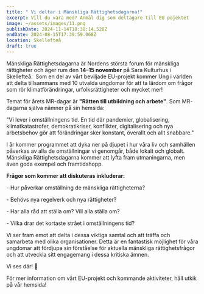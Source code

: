 ```yaml
---
title: " Vi deltar i Mänskliga Rättighetsdagarna!"
excerpt: Vill du vara med? Anmäl dig som deltagare till EU pojektet
image: ~/assets/images/11.png
publishDate: 2024-11-14T18:38:14.528Z
endDate: 2024-08-15T17:39:59.068Z
location: Skellefteå
draft: true
---
```

<!--StartFragment-->

Mänskliga Rättighetsdagarna är Nordens största forum för mänskliga rättigheter och äger rum den **14–15 november** på Sara Kulturhus i Skellefteå.  Som en del av vårt beviljade EU-projekt kommer Ung i världen att delta tillsammans med 10 utvalda ungdomar för att ta lärdom om frågor som rör klimatförändringar, urfolksrättigheter och mycket mer!

Temat för årets MR-dagar är **"Rätten till utbildning och arbete"**. Som MR-dagarna själva nämner på sin hemsida: 

"Vi lever i omställningens tid. En tid där pandemier, globalisering, klimatkatastrofer, demokratikriser, konflikter, digitalisering och nya arbetsbehov gör att förändringar sker konstant, överallt och allt snabbare."

I år kommer programmet att dyka ner på djupet i hur våra liv och samhällen påverkas av alla de omställningar vi genomgår, både lokalt och globalt. Mänskliga Rättighetsdagarna kommer att lyfta fram utmaningarna, men även goda exempel och framtidshopp. 

**Frågor som kommer att diskuteras inkluderar:**

\- Hur påverkar omställning de mänskliga rättigheterna?

\- Behövs nya regelverk och nya rättigheter?

\- Har alla råd att ställa om? Vill alla ställa om?

\- Vilka drar det kortaste strået i omställningens tid?

Vi ser fram emot att delta i dessa viktiga samtal och att träffa och samarbeta med olika organisationer. Detta är en fantastisk möjlighet för våra ungdomar att fördjupa sin förståelse för aktuella mänskliga rättighetsfrågor och att utveckla sitt engagemang i dessa kritiska ämnen.

Vi ses där! 👋

För mer information om vårt EU-projekt och kommande aktiviteter, håll utkik på vår hemsida!



<!--EndFragment-->